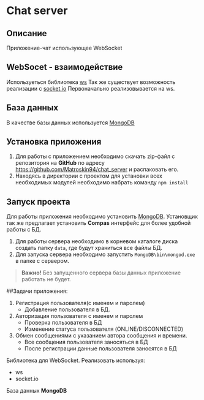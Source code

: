 # Chat server

## Описание
Приложение-чат использующее WebSocket
## WebSocet - взаимодействие
Используеться библиотека [ws](https://www.npmjs.com/package/ws)
Так же существует возможность реализации с [socket.io](https://www.npmjs.com/package/ws)
Первоначально реализовывается на ws.

## База данных
В качестве базы данных используется [MongoDB](https://www.mongodb.com/)

## Установка приложения

 1. Для работы с приложением необходимо скачать zip-файл с репозитория на **GitHub** по адресу https://github.com/Matroskin94/chat_server и распаковать его.
 2.  Находясь в директории с проектом для установки всех необходимых модулей необходимо набрать команду `npm install`

## Запуск проекта
Для работы приложения необходимо установить [MongoDB](https://www.mongodb.com/download-center#community). Установщик так же предлагает установить **Compas** интерфейс для более удобной работы с БД.
1. Для работы сервера необходимо в корневом каталоге диска создать папку `data`, где будут храниться все файлы БД.
2. Для запуска сервера необходимо запустить `MongoDB\bin\mongod.exe` в папке с сервером.
> **Важно!**
> Без запущенного сервера базы данных приложение работать не будет.

##Задачи приложения:
1. Регистрация пользователя(с именем и паролем)
    * Добавление пользователя в БД.
2. Авторизация пользователя с именем и паролем
    * Проверка пользователя в БД
    * Изменение статуса пользователя (ONLINE/DISCONNECTED)
3. Обмен сообщениями с указанием автора сообщения и времени.
    * Все сообщения пользователя заносяться в БД
    * После регистрации данные пользователя заносятся в БД

Библиотека для WebSocket. Реализовать используя:
* ws
* socket.io


База данных **MongoDB**
